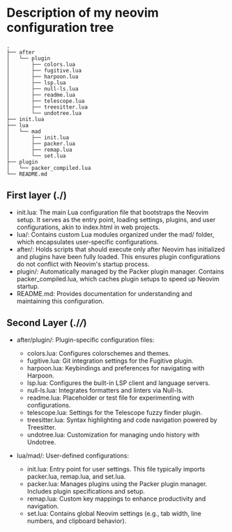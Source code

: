 # Description of my neovim configuration tree
    .
    ├── after
    │   └── plugin
    │       ├── colors.lua
    │       ├── fugitive.lua
    │       ├── harpoon.lua
    │       ├── lsp.lua
    │       ├── null-ls.lua
    │       ├── readme.lua
    │       ├── telescope.lua
    │       ├── treesitter.lua
    │       └── undotree.lua
    ├── init.lua
    ├── lua
    │   └── mad
    │       ├── init.lua
    │       ├── packer.lua
    │       ├── remap.lua
    │       └── set.lua
    ├── plugin
    │   └── packer_compiled.lua
    └── README.md

## First layer (./)
* init.lua: The main Lua configuration file that bootstraps the Neovim setup. It serves as the entry point, loading settings, plugins, and user configurations, akin to index.html in web projects.
* lua/: Contains custom Lua modules organized under the mad/ folder, which encapsulates user-specific configurations.
* after/: Holds scripts that should execute only after Neovim has initialized and plugins have been fully loaded. This ensures plugin configurations do not conflict with Neovim's startup process.
* plugin/: Automatically managed by the Packer plugin manager. Contains packer_compiled.lua, which caches plugin setups to speed up Neovim startup.
* README.md: Provides documentation for understanding and maintaining this configuration.

## Second Layer (./*/*)

* after/plugin/: Plugin-specific configuration files:
    * colors.lua: Configures colorschemes and themes.
    * fugitive.lua: Git integration settings for the Fugitive plugin.
    * harpoon.lua: Keybindings and preferences for navigating with Harpoon.
    * lsp.lua: Configures the built-in LSP client and language servers.
    * null-ls.lua: Integrates formatters and linters via Null-ls.
    * readme.lua: Placeholder or test file for experimenting with configurations.
    * telescope.lua: Settings for the Telescope fuzzy finder plugin.
    * treesitter.lua: Syntax highlighting and code navigation powered by Treesitter.
    * undotree.lua: Customization for managing undo history with Undotree.

* lua/mad/: User-defined configurations:
    * init.lua: Entry point for user settings. This file typically imports packer.lua, remap.lua, and set.lua.
    * packer.lua: Manages plugins using the Packer plugin manager. Includes plugin specifications and setup.
    * remap.lua: Custom key mappings to enhance productivity and navigation.
    * set.lua: Contains global Neovim settings (e.g., tab width, line numbers, and clipboard behavior).
